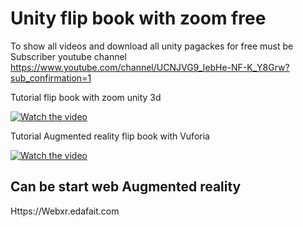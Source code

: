# Unity flip book with zoom free

To show all videos and download  all unity pagackes for free must be Subscriber youtube channel 
https://www.youtube.com/channel/UCNJVG9_IebHe-NF-K_Y8Grw?sub_confirmation=1


Tutorial  flip book with zoom unity 3d

[![Watch the video](https://img.youtube.com/vi/CAEA3sSb92A/0.jpg)](https://youtu.be/CAEA3sSb92A)


Tutorial Augmented reality flip book with Vuforia <br>


[![Watch the video](https://img.youtube.com/vi/Wj903btl-dg/0.jpg)](https://youtu.be/Wj903btl-dg)


## Can be start web Augmented reality

Https://Webxr.edafait.com
